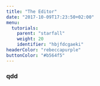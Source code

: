 ```yaml
---
title: "The Editor"
date: "2017-10-09T17:23:50+02:00"
menu:
  tutorials:
    parent: "starfall"
    weight: 20
    identifier: "hbjfdcgaeki"
headerColor: "rebeccapurple"
buttonColor: "#b564f5"
---
```

### qdd